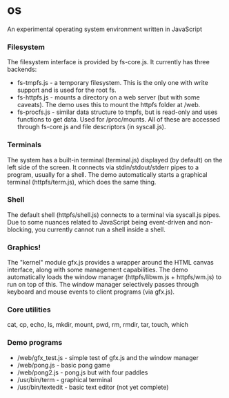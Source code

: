 # os
An experimental operating system environment written in JavaScript

### Filesystem
The filesystem interface is provided by fs-core.js. It currently has three backends:
* fs-tmpfs.js - a temporary filesystem. This is the only one with write support and is used for the root fs.
* fs-httpfs.js - mounts a directory on a web server (but with some caveats). The demo uses this to mount the httpfs folder at /web.
* fs-procfs.js - similar data structure to tmpfs, but is read-only and uses functions to get data. Used for /proc/mounts.
All of these are accessed through fs-core.js and file descriptors (in syscall.js).

### Terminals
The system has a built-in terminal (terminal.js) displayed (by default) on the left side of the screen. It connects via stdin/stdout/stderr pipes to a program, usually for a shell.
The demo automatically starts a graphical terminal (httpfs/term.js), which does the same thing.

### Shell
The default shell (httpfs/shell.js) connects to a terminal via syscall.js pipes. Due to some nuances related to JavaScript being event-driven and non-blocking, you currently cannot run a shell inside a shell.

### Graphics!
The "kernel" module gfx.js provides a wrapper around the HTML canvas interface, along with some management capabilities.
The demo automatically loads the window manager (httpfs/libwm.js + httpfs/wm.js) to run on top of this. The window manager selectively passes through keyboard and mouse events to client programs (via gfx.js).

### Core utilities
cat, cp, echo, ls, mkdir, mount, pwd, rm, rmdir, tar, touch, which

### Demo programs
* /web/gfx_test.js - simple test of gfx.js and the window manager
* /web/pong.js - basic pong game
* /web/pong2.js - pong.js but with four paddles
* /usr/bin/term - graphical terminal
* /usr/bin/textedit - basic text editor (not yet complete)
